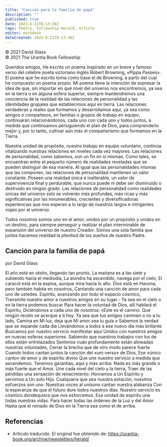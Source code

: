 ```yaml
---
title: "Canción para la familia de papá"
description: ""
published: true
date: 2023-6-21T8:13:38Z
tags: Poetry, Fellowship Herald, article
editor: markdown
dateCreated: 2023-6-21T8:13:38Z
---
```


<p class="v-card v-sheet theme--light grey lighten-3 px-2">© 2021 David Glass<br>© 2021 The Urantia Book Fellowship</p>

Queridos amigos, He escrito un poema inspirado en un breve y famoso verso del célebre poeta victoriano inglés Robert Browning, «Pippa Passes». El poema que he escrito toma como base el de Browning, a partir del cual he compuesto un poema propio. Mi poema tiene la intención de expresar la idea de que, sin importar en qué nivel del universo nos encontremos, ya sea en la tierra o en alguna esfera superior, siempre mantendremos una conciencia de la realidad de las relaciones de personalidad y las identidades grupales que establecimos aquí en tierra. Las relaciones verdaderas y reales que formamos y desarrollamos aquí, ya sea como amigos o compañeros, en familias o grupos de trabajo en equipo, continuarán relacionándonos, cada uno con cada uno y todos juntos, a medida que continuamos persiguiendo el plan de Dios, para comprenderlo mejor y, por lo tanto, cultivar aún más el compañerismo que formamos en la Tierra.

Nuestra unidad de propósito, nuestro trabajo en equipo voluntario, continúa vitalizando nuestras relaciones en niveles cada vez mayores. Las relaciones de personalidad, como sabemos, son un fin en sí mismas. Como tales, se encuentran entre el pequeño número de realidades reveladas que se pueden distinguir de esa manera. Al igual que las personalidades mismas que las componen, las relaciones de personalidad mantienen un valor constante. Poseen una realidad única e inalterable, un valor de supervivencia final y perdurable, que nunca puede ni debe ser disminuido o destruido en ningún grado. Las relaciones de personalidad como realidades únicas del universo solo se volverán más profundas, más ricas y más significativas por las innumerables, crecientes y diversificadoras experiencias que nos esperan a lo largo de nuestros largos e intrigantes viajes por el universo.

Todos nosotros somos uno en el amor, unidos por un propósito y unidos en un destino, para siempre perseguir y realizar el plan interminable de expansión del universo de nuestro Creador. Somos una sola familia que juntos hacemos realidad la plenitud de los sueños de nuestro Padre.

## Canción para la familia de papá 

por David Glass 

El año está en otoño, llegando tan pronto,
La mañana es a las siete y subiendo hacia el mediodía,
La alondra ha ascendido, navega por el cielo,
El caracol está en la espina, aunque mira hacia lo alto.
Dios está en Havona, pero también habita en nosotros,
Cantando una canción de amor para cada uno de ustedes.
Espíritu, avanzando por todo el espacio cósmico,
Transmite nuestro amor a nuestros amigos en su lugar.-
Ya sea en el cielo o en la tierra podemos buscar
Para hacer la voluntad de Dios, allí hablará el Espíritu,
Diciéndonos a cada uno de nosotros: «Este es el camino.
Que ningún recelo se acerque a ti hoy.
Ya sea que tus amigos caminen o no a tu lado,
Camina en Mi luz, deja que Mi amor sea tu guía.»
Sabemos la verdad que se expande cada día
Llevándonos a todos a ese nuevo día más brillante
Buscamos por nuestro servicio manifestar aquí
Unidos con nuestros amigos en nuevas esferas superiores.
Sabiendo que nuestros trabajos con los de ellos están entrelazados
Sentimos cuán profundamente están alineadas nuestras voluntades,
Cerrar la brecha que de otro modo parece fuerte
Cuando todos cantan juntos la canción del «uni-verso» de Dios,
Ese «único canto» de amor y de espíritu divino
Que une nuestro servicio a medida que ascendemos.
Tenemos garantías, aquí y más arriba:
Nada es más grande o más fuerte que el Amor.
Une cada nivel del cielo y la tierra,
Traer de las pérdidas una sensación de renacimiento:
Honramos a Un Espíritu y servimos a Un solo Hijo.
Cualquiera que sea nuestra estación, nuestros esfuerzos son uno.
Nuestras voces al unísono cantan nuestra alabanza
Con la esperanza de que el futuro dure todos nuestros días.
Nuestro servicio es cósmico dondequiera que nos esforcemos.
Esa unidad de espíritu une todas nuestras vidas.
Para hacer todas las órdenes de la Luz y del Amor
Hasta que el reinado de Dios en la Tierra sea como el de arriba.

## Referencias

- Artículo traducido. El original fue obtenido de: https://urantia-book.org/archive/newsletters/herald/